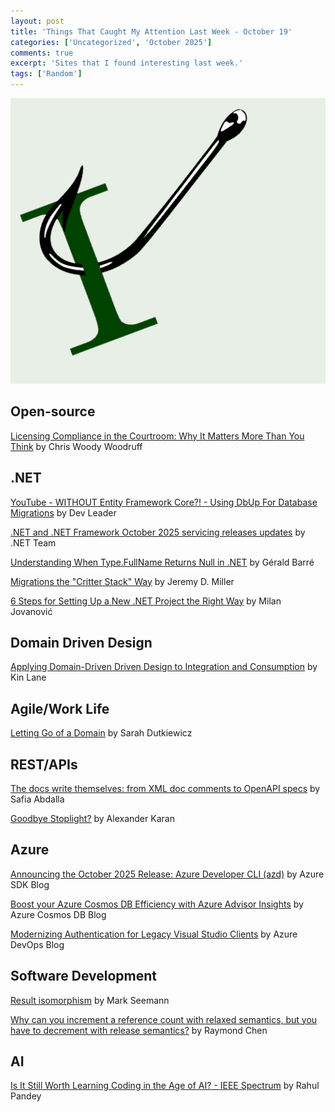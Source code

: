 ```yaml
---
layout: post
title: 'Things That Caught My Attention Last Week - October 19'
categories: ['Uncategorized', 'October 2025']
comments: true
excerpt: 'Sites that I found interesting last week.'
tags: ['Random']
---
```

![caught-my-i](../assets/caught-i.png)

## Open-source

[Licensing Compliance in the Courtroom: Why It Matters More Than You Think](https://www.woodruff.dev/licensing-compliance-in-the-courtroom-why-it-matters-more-than-you-think/?utm_source=blog.peterritchie.com) by Chris Woody Woodruff

<!-- ## Software Architecture

## Presenting
 -->
## .NET

[YouTube - WITHOUT Entity Framework Core?! - Using DbUp For Database Migrations](https://www.youtube.com/watch?v=FuXx-N2-zoM?utm_source=blog.peterritchie.com) by Dev Leader

[.NET and .NET Framework October 2025 servicing releases updates](https://devblogs.microsoft.com/dotnet/dotnet-and-dotnet-framework-october-2025-servicing-updates/?utm_source=blog.peterritchie.com) by .NET Team

[Understanding When Type.FullName Returns Null in .NET](https://www.meziantou.net/understanding-when-type-fullname-returns-null-in-dotnet.htm?utm_source=blog.peterritchie.com) by Gérald Barré

[Migrations the "Critter Stack" Way](https://jeremydmiller.com/2025/10/16/migrationsthe-critter-stack-way/?utm_source=blog.peterritchie.com) by Jeremy D. Miller

[6 Steps for Setting Up a New .NET Project the Right Way](https://www.milanjovanovic.tech/blog/6-steps-for-setting-up-a-new-dotnet-project-the-right-way?utm_source=blog.peterritchie.com) by Milan Jovanović

## Domain Driven Design

[Applying Domain-Driven Driven Design to Integration and Consumption](https://apievangelist.com/2025/10/14/applying-domain-driven-design-to-integration-and-consumption/?utm_source=blog.peterritchie.com) by Kin Lane

<!-- ## DevOps

## Software Design

## Mobile
 -->
## Agile/Work Life

[Letting Go of a Domain](https://sadukie.com/2025/10/17/letting-go-of-a-domain.html?utm_source=blog.peterritchie.com) by Sarah Dutkiewicz

## REST/APIs

[The docs write themselves: from XML doc comments to OpenAPI specs](https://blog.safia.rocks/2025/10/13/openapi-xml-generator/?utm_source=blog.peterritchie.com) by Safia Abdalla

[Goodbye Stoplight?](https://apisyouwonthate.com/newsletter/goodbye-stoplight/?utm_source=blog.peterritchie.com) by Alexander Karan

## Azure

[Announcing the October 2025 Release: Azure Developer CLI (azd)](https://devblogs.microsoft.com/azure-sdk/azure-developer-cli-azd-october-2025/?utm_source=blog.peterritchie.com) by Azure SDK Blog

[Boost your Azure Cosmos DB Efficiency with Azure Advisor Insights](https://devblogs.microsoft.com/cosmosdb/boost-your-azure-cosmos-db-efficiency-with-azure-advisor-insights/?utm_source=blog.peterritchie.com) by Azure Cosmos DB Blog

[Modernizing Authentication for Legacy Visual Studio Clients](https://devblogs.microsoft.com/devops/modernizing-authentication-for-legacy-visual-studio-clients/?utm_source=blog.peterritchie.com) by Azure DevOps Blog

## Software Development

[Result isomorphism](https://blog.ploeh.dk/2025/10/15/result-isomorphism/?utm_source=blog.peterritchie.com) by Mark Seemann

[Why can you increment a reference count with relaxed semantics, but you have to decrement with release semantics?](https://devblogs.microsoft.com/oldnewthing/20251015-00/?p=111686?utm_source=blog.peterritchie.com) by Raymond Chen
<!-- 
## Windows

## Security -->

## AI

[Is It Still Worth Learning Coding in the Age of AI? - IEEE Spectrum](https://spectrum.ieee.org/learning-coding-age-of-ai?utm_source=blog.peterritchie.com) by Rahul Pandey

<!-- ## Social Media

## Online Tools

## Databases

## Cloud

## Computing

## Podcasts

## Other Link Collections -->
